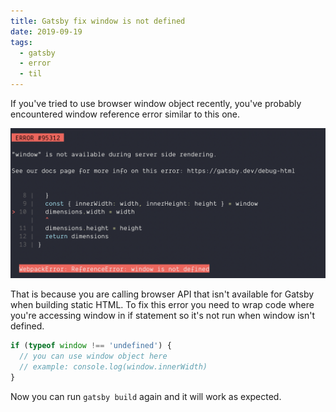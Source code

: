 ```yaml
---
title: Gatsby fix window is not defined
date: 2019-09-19
tags:
  - gatsby
  - error
  - til
---
```


If you've tried to use browser window object recently, you've probably encountered window reference error similar to this one.

![window reference error output](error.png)

That is because you are calling browser API that isn't available for Gatsby when building static HTML. To fix this error you need to wrap code where you're accessing window in if statement so it's not run when window isn't defined.

```js
if (typeof window !== 'undefined') {
  // you can use window object here
  // example: console.log(window.innerWidth)
}
```

Now you can run `gatsby build` again and it will work as expected.
